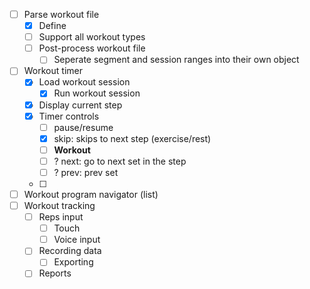 -   [ ] Parse workout file
    -   [x] Define
    -   [ ] Support all workout types
    -   [ ] Post-process workout file
        -   [ ] Seperate segment and session ranges into their own object
-   [ ] Workout timer
    -   [x] Load workout session
        -   [x] Run workout session
    -   [x] Display current step
    -   [x] Timer controls
        -   [ ] pause/resume
        -   [x] skip: skips to next step (exercise/rest)
        -   [ ] **Workout**
        -   [ ] ? next: go to next set in the step
        -   [ ] ? prev: prev set
    -   [ ]
-   [ ] Workout program navigator (list)
-   [ ] Workout tracking
    -   [ ] Reps input
        -   [ ] Touch
        -   [ ] Voice input
    -   [ ] Recording data
        -   [ ] Exporting
    -   [ ] Reports
